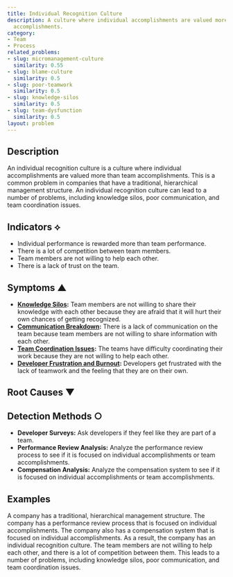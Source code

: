 ```yaml
---
title: Individual Recognition Culture
description: A culture where individual accomplishments are valued more than team
  accomplishments.
category:
- Team
- Process
related_problems:
- slug: micromanagement-culture
  similarity: 0.55
- slug: blame-culture
  similarity: 0.5
- slug: poor-teamwork
  similarity: 0.5
- slug: knowledge-silos
  similarity: 0.5
- slug: team-dysfunction
  similarity: 0.5
layout: problem
---
```


## Description
An individual recognition culture is a culture where individual accomplishments are valued more than team accomplishments. This is a common problem in companies that have a traditional, hierarchical management structure. An individual recognition culture can lead to a number of problems, including knowledge silos, poor communication, and team coordination issues.

## Indicators ⟡
- Individual performance is rewarded more than team performance.
- There is a lot of competition between team members.
- Team members are not willing to help each other.
- There is a lack of trust on the team.

## Symptoms ▲
- **[Knowledge Silos](knowledge-silos.md):** Team members are not willing to share their knowledge with each other because they are afraid that it will hurt their own chances of getting recognized.
- **[Communication Breakdown](communication-breakdown.md):** There is a lack of communication on the team because team members are not willing to share information with each other.
- **[Team Coordination Issues](team-coordination-issues.md):** The teams have difficulty coordinating their work because they are not willing to help each other.
- **[Developer Frustration and Burnout](developer-frustration-and-burnout.md):** Developers get frustrated with the lack of teamwork and the feeling that they are on their own.

## Root Causes ▼

## Detection Methods ○
- **Developer Surveys:** Ask developers if they feel like they are part of a team.
- **Performance Review Analysis:** Analyze the performance review process to see if it is focused on individual accomplishments or team accomplishments.
- **Compensation Analysis:** Analyze the compensation system to see if it is focused on individual accomplishments or team accomplishments.

## Examples
A company has a traditional, hierarchical management structure. The company has a performance review process that is focused on individual accomplishments. The company also has a compensation system that is focused on individual accomplishments. As a result, the company has an individual recognition culture. The team members are not willing to help each other, and there is a lot of competition between them. This leads to a number of problems, including knowledge silos, poor communication, and team coordination issues.
